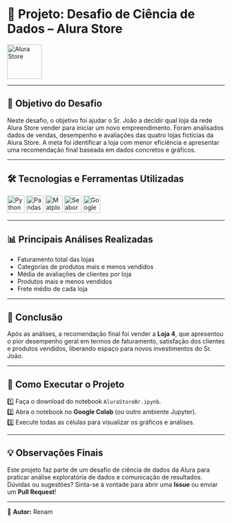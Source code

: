 # 🚀 Projeto: Desafio de Ciência de Dados – Alura Store  

<img src="https://www.alura.com.br/assets/api/alura-store-logo.png" alt="Alura Store" height="80"/>

---

## 🎯 Objetivo do Desafio  

Neste desafio, o objetivo foi ajudar o Sr. João a decidir qual loja da rede Alura Store vender para iniciar um novo empreendimento. Foram analisados dados de vendas, desempenho e avaliações das quatro lojas fictícias da Alura Store. A meta foi identificar a loja com menor eficiência e apresentar uma recomendação final baseada em dados concretos e gráficos.

---

## 🛠️ Tecnologias e Ferramentas Utilizadas  

<p align="left">
  <img src="https://www.python.org/static/community_logos/python-logo.png" alt="Python" height="40"/>
  <img src="https://upload.wikimedia.org/wikipedia/commons/e/ed/Pandas_logo.svg" alt="Pandas" height="40"/>
  <img src="https://matplotlib.org/stable/_static/logo2_compressed.svg" alt="Matplotlib" height="40"/>
  <img src="https://seaborn.pydata.org/_static/logo-wide-lightbg.svg" alt="Seaborn" height="40"/>
  <img src="https://upload.wikimedia.org/wikipedia/commons/6/6a/Google_Colaboratory_SVG_Logo.svg" alt="Google Colab" height="40"/>
</p>

---

## 📊 Principais Análises Realizadas  

- Faturamento total das lojas  
- Categorias de produtos mais e menos vendidos  
- Média de avaliações de clientes por loja  
- Produtos mais e menos vendidos  
- Frete médio de cada loja  

---

## 📌 Conclusão  

Após as análises, a recomendação final foi vender a **Loja 4**, que apresentou o pior desempenho geral em termos de faturamento, satisfação dos clientes e produtos vendidos, liberando espaço para novos investimentos do Sr. João.

---

## 📂 Como Executar o Projeto  

1️⃣ Faça o download do notebook `AluraStoreBr.ipynb`.  
2️⃣ Abra o notebook no **Google Colab** (ou outro ambiente Jupyter).  
3️⃣ Execute todas as células para visualizar os gráficos e análises.

---

## 💡 Observações Finais  

Este projeto faz parte de um desafio de ciência de dados da Alura para praticar análise exploratória de dados e comunicação de resultados.  
Dúvidas ou sugestões? Sinta-se à vontade para abrir uma **Issue** ou enviar um **Pull Request**!  

---

🎯 **Autor:** Renam  
